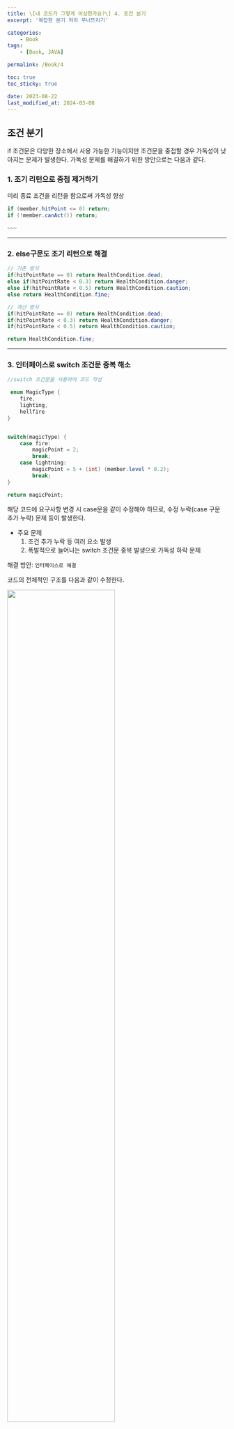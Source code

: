 ```yaml
---
title: \[내 코드가 그렇게 이상한가요?\] 4. 조건 분기
excerpt: '복잡한 분기 처리 무너뜨리기'

categories:
    - Book
tags:
    - [Book, JAVA]

permalink: /Book/4

toc: true
toc_sticky: true

date: 2023-08-22
last_modified_at: 2024-03-08
---
```


## 조건 분기

if 조건문은 다양한 장소에서 사용 가능한 기능이지만
조건문을 중접할 경우 가독성이 낮아지는 문제가 발생한다.
가독성 문제를 해결하기 위한 방안으로는 다음과 같다.

### 1. 조기 리턴으로 중첩 제거하기

미리 종료 조건을 리턴을 함으로써 가독성 향상

```java
if (member.hitPoint <= 0) return;
if (!member.canAct()) return;

~~~
```

---

### 2. else구문도 조기 리턴으로 해결

```java
// 기존 방식
if(hitPointRate == 0) return HealthCondition.dead;
else if(hitPointRate < 0.3) return HealthCondition.danger;
else if(hitPointRate < 0.5) return HealthCondition.caution;
else return HealthCondition.fine;

// 개선 방식
if(hitPointRate == 0) return HealthCondition.dead;
if(hitPointRate < 0.3) return HealthCondition.danger;
if(hitPointRate < 0.5) return HealthCondition.caution;

return HealthCondition.fine;

```

---

### 3. 인터페이스로 switch 조건문 중복 해소

```java
//switch 조건문을 사용하여 코드 작성

 enum MagicType {
	fire,
	lighting,
	hellfire
}


switch(magicType) {
	case fire:
		magicPoint = 2;
		break;
	case lightning:
		magicPoint = 5 + (int) (member.level * 0.2);
		break;
}

return magicPoint;

```

해당 코드에 요구사항 변경 시 case문을 같이 수정해야 하므로, 수정 누락(case 구문 추가 누락) 문제 등이 발생한다.

-   주요 문제
    1. 조건 추가 누락 등 여러 요소 발생
    2. 폭발적으로 늘어나는 switch 조건문 중복 발생으로 가독성 하락 문제

해결 방안: `인터페이스로 해결`

코드의 전체적인 구조를 다음과 같이 수정한다.

<img src="/assets/images/book/myCodeisStrange/4-1.jpeg" text-align = 'center' width= "70%">

<!-- ![View](/assets/images/book/myCodeisStrange/4-1.jpeg) -->

1. 상위 인터페이스 정의

```java
interface Magic {
	String name();
	int costMagicPoint();
	int attackPower();
	int costTechnicalPoint();
}
```

2. 인터페이스를 상속 받은 클래스 생성

```java
class Fire implements Magic {
	private final Member member;

	Fire(final Member member) {
		this.member = member;
	}

	public String name() {
		return "파이어";
	}

	public int costMagicPower() {
		return 20 + (int) (member.level * 0.5);
	}

	public int costTechnicalPoint() {
		return 0;
	}
}

```

3. switch 조건문이 아니라, Map 자료구조로 변경하고 Map에 객체 입력

```java
final Map<Type, Magic> magics = new HashMap<>();
// 생략

final Fire fire = new Fire(member);
final Lightning lightning = new Lightning(member);

magics.put(MagicType.fire, fire);
magics.put(MagicType.lightning, lightning);

// 마법 공격력 변경하기
// 메서드의 매개변수로 magictype.hellfire을 전달하면 호출됨
void magicAttack(final MagicType magicType) {
	final Magic usingMagic = magics.get(magicType);
	usingMagic.attackPower();
}
```

4. 기존 switch문을 인터페이스로 마법 처리 변경하기

```java
final Map<Type, Magic> magics = new HashMap<>();

// ...생략

// 마법 공격 실행하기
void magicAttack(final MagicType magicType) {
	final Magic usingMagic = magics.get(magicType);

	showMagidName(usingMagic);
	consumeMagicPoint(usingMagic);
	consumeTechnicalPoint(usingMagic);
	magicDamage(usingMagic);
}


// 마법 이름을 화면에 출력하기

void showMagidName(final Magic magic) {
	final String name = magic.name();
}

void consumeMagicPoint(final Magic magic) {
	final int costMagicPoint = magic.costMagicPoint();
}

void consumeTechnicalPoint(final Magic magic) {
	final int costTechnicalPoint = magic.costTechnicalPoint();
}


void magicDamage(final Magic magic) {
	final int attackPower = magic.attackPower();
}
```

5. 값 객체 도입하기

```java
class Fire implements Magic {
	private final Member member;

	Fire(final Member member) {
		this.member = member;
	}

	public String name() {
		return "파이어";
	}

	public int costMagicPower() {
		final int value = 0 + (int) (member.level * 0.5)
		return new AttackPower(value);
	}

	public int costTechnicalPoint() {
		return new TechnicalPoint(0);
	}
}
```

---

### 4. 조건 분기 중복과 중첩

-   다중 중첩된 복잡한 분기를 제거하기 위해 사용

메서드로 판별 값 반환

```java
/*
 * @return 골드 회원이라면 true
 * @param history 구매 이력
 */

 boolean isGoldCustomer(PurchaseHistory history) {

    if(1000000 <= history.totalAmount) {
        if(10<= history.purchaseFrequencyPerMonth) {
            if (history.returnRate <= 0.001) {
                return true;
            }
        }
    }
    return false;
 }

/*
 * @return 실버 회원이라면 true
 * @param history 구매 이력
 */

 boolean isSilverCustomer(PurchaseHistory history) {

  if(10<= history.purchaseFrequencyPerMonth) {
      if (history.returnRate <= 0.001) {
           return true;
      }
  }

    return false;
 }
```

-   전략 패턴으로 조건 집약하기

-   여러 등급이 추가될 경우 같은 판정 로직이 여러 곳에 작성될 것. 같은 판정 로직을 재사용하려면 정책 패턴이 있습니다.

-   조건을 부품으로 만들고, 부품으로 만든 조건을 조합해서 사용하는 패턴

1. 인터페이스로 조건을 만듬.
2. 만든 조건을 map 자료구조에 저장
3. 저장된 조건을 검수 및 확인

```java
interface ExcellentCustomerRule {
	/*
		@param history 구매 이력
		@return 조건을 만족하는 경우 true
	*/
	boolean ok(final PurchaseHistory history);
}

// 골드 등급 조건
class GoldCustomerPurchaseAmountRule implements ExcellentCustomerRule {
	public boolean ok(final PurchaseHistory history) {
		return 1000000000 <= history.totalAmount;
	}
}

// 구매 조건
class PurchaseFrequencyRule implements ExcellentCustomerRule {
	public boolean ok(final PurchaseHistory history) {
		return 10 <= history.purchaseFrequencyPerMonth;
	}
}

// 환불 조건
class ReturnRateRule implements ExcellentCustomerRule {
	public boolean ok(final PurchaseHistory history) {
		return history.returnRate <= 0.001;
	}
}

// 전략 패턴
class ExcellentCustomerPolicy {
	private final Set<ExcellentCustomerRule> rules;

	ExcellentCustomerPolicy() {
		rules = new HashSet();
	}

/*
    규칙을 모두 map에 넣는다.
	규칙 추가
	@param rule 규칙
*/
	void add(final ExcellentCustomerRule rule) {
		rules.add(rule);
	}

/*
	@param history 구매 이력
	@return 규칙을 모두 만족하는 경우 true
*/
	boolean complyWithAll(final PurchaseHistory history) {
		for (ExcellentCustomerRule each : rules) {
			if(!each.ok(history)) return false;
		}
		return true;
	}
}

// 해당하는 규칙을 추가 후 확인 과정 거침
```

---

### 5. 자료형 확인에 조건 분기 사용하지 않기

-   문제 상황

```java
// 자료형 확인 방식

interface HotelRates {
	Money fee();
}

class RegularRates implements HotelRates{
	public Money fee() {
		return new Money(700000);
	}
}

class PremiumRates implements HotelRates{
	public Money fee() {
		return new Money(1200000);
	}
}

// 전략 패턴으로 숙박 요금 전환 가능
// 성수기 때 일반 숙식과 프리미엄 요금을 상향하는 로직 급하게 구현

Money busySeasonFee;

if(hotelRates instanceof RegularRates) {
	busySeasonFee = hotelRates.fee().add(new Money(30000));
}

else if(hotelRates instanceof PremiumRates) {
	busySeasonFee = hotelRates.fee().add(new Money(50000));
}

```

-   instanceof는 자료형을 판정하는 연산자
    인터페이스 구현 클래스의 자료형을 확인해서 분기하고 있음. (인터페이스를 사용하였는데 조건 분기 발생)

-   리스코프 치환규칙(기반 자료형을 하위 자료형으로 변경해도 코드는 문제없이 동작) 위반
-   인터페이스의 의미를 이해하지 못하고 사용시 이와 같은 로직 발생

#### 개선 방식

```java
// 성수기 요금도 인터페이스로 변경 성수기 요금을 리턴하는 busySeasonFee메서드 추가

interface HotelRates {
	Money fee();
	Money busySeasonFee(); // 성수기 요금
}

class RegularRates implements HotelRates{
	public Money fee() {
		return new Money(700000);
	}

	public Money busySeasonFee() {
		return fee().add(new Money(30000));
	}
}

class PremiumRates implements HotelRates{
	public Money fee() {
		return new Money(1200000);
	}

	public Money busySeasonFee() {
		return fee().add(new Money(50000));
	}
}

Money busySeasonFee = hotelRates.busySeasonFee();


// 조건 분기를 써야 하는 상황에는 일단 인터페이스 설계를 떠올리자!
```

---

### 6. 플래그 매개변수

메서드의 기능을 전환하는 boolean 자료형의 매개 변수를 플래그 매개변수라고 부른다. 플래그를 사용한 코드는 다음과 같다.

```java
void damage(boolean damamgeFlag, int damageAmount) {

    if(damageFlag == true) {
        //물리 데미지(히트포인트 기반 데미지)
        member.hitPoint -= damageAmount;
        if(0 < member.hitPoint) return;

        member.hitPoint = 0;
        member.addState(StateType.dead);
    }

    else {
        // 마법 데미지(매직포인트 기반 데미지)
        member.magicPoint -= damageAmount;
        if(0 < member.magicPoint) return;

        member.magicPoint = 0;
    }
}

```

앞의 코드는 damageFlag로 물리 대미지인지 마법 대미지인지 구분하고 있음

-   문제점

    -   해당 메서드는 어떤 일을 하는지 예측하기 어렵다.
    -   예측을 위해 메서드 내부 로직 확인 필요

-   해결방법: 메서드 분리하기
    -   메서드는 하나의 기능만 하도록 설계
    -   따라서 플래그 매개변수를 받는 메서드는 기능별로 분리하는 것이 좋음

해결 방법을 적용한 코드는 다음과 같다. 기능별로 메서드를 나누고, 메서드에 맞는 이름을 붙이면 가독성 상승한다.

```java
void hitPointDamage(final int damageAmount) {

    member.hitPoint -= damageAmount;
    if( 0< member.hitPoint) return;

    member.hitPoint = 0;
    member.addState(StateType.dead);
}

void magicPointDamage(final int damageAmount) {

    member.magicPoint -= damageAmount;
    if( 0 < member.magicPoint) return;
		member.magicPoint = 0;
}


```

구현한 메서드를 인터페이스를 활용하여 전략 패턴으로 전환한다.

```java


// 데미지를 나타내는 인터페이스
interface Damage{
    void execute(final int damageAmount);
}


//히트 포인트 대미지

class HitpointDamamge implements Damage{
    // 생략

    public void execute(final int damageAmount) {
        member.hitPoint -= damageAmount;
        if ( 0 < member.hitPoint ) return;

        member.hitPoint = 0;
        member.addState(StateType.dead);
    }
}

class MagicPointDamage implements Damage{

    public void execute(final int damageAmount) {
        member.magicPoint -= damageAmount;
        if ( 0 < member.magicPoint ) return;

        member.magicPoint = 0;
    }
}


// enum와 Map으로 변경합니다.

enum DamageType {
    hitPoint,
    magicPoint
}

private final Map<DamageType, Damage> damages;


void applyDamage(final DamageType damageType, final int damageAmount) {
    final Damage damage = damages.get(damageType);
    damage.execute(damageAmount);
}
```
